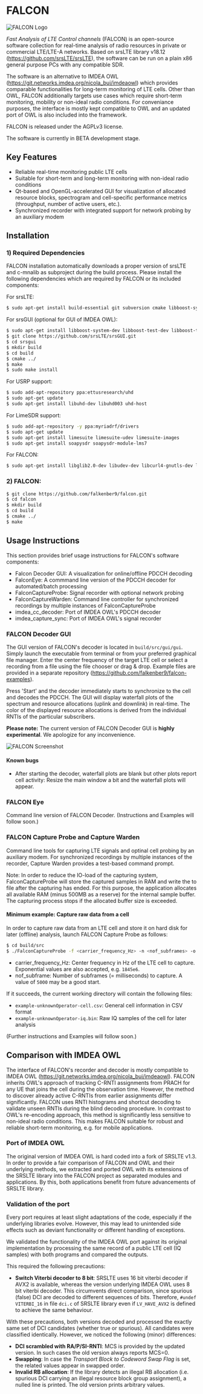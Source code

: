 FALCON
========

![FALCON Logo](gfx/Logo_FALCON_small.png "FALCON Logo")

*Fast Analysis of LTE Control channels* (FALCON) is an open-source software collection for real-time analysis of radio resources in private or commercial LTE/LTE-A networks. Based on srsLTE library v18.12 (https://github.com/srsLTE/srsLTE), the software can be run on a plain x86 general purpose PCs with any compatible SDR.

The software is an alternative to IMDEA OWL (https://git.networks.imdea.org/nicola_bui/imdeaowl) which provides comparable functionalities for long-term monitoring of LTE cells. Other than OWL, FALCON additionally targets use cases which require short-term monitoring, mobility or non-ideal radio conditions. For conveniance purposes, the interface is mostly kept compatible to OWL and an updated port of OWL is also included into the framework.


FALCON is released under the AGPLv3 license.

The software is currently in BETA development stage.

## Key Features
* Reliable real-time monitoring public LTE cells
* Suitable for short-term and long-term monitoring with non-ideal radio conditions
* Qt-based and OpenGL-accelerated GUI for visualization of allocated resource blocks, spectrogram and cell-specific performance metrics (throughput, number of active users, etc.).
* Synchronized recorder with integrated support for network probing by an auxiliary modem

## Installation

### 1) Required Dependencies
FALCON installation automatically downloads a proper version of srsLTE and c-mnalib as subproject during the build process. Please install the following dependencies which are required by FALCON or its included components:

For srsLTE:
```sh
$ sudo apt-get install build-essential git subversion cmake libboost-system-dev libboost-test-dev libboost-thread-dev libqwt-dev libqt4-dev libfftw3-dev libsctp-dev libconfig-dev libconfig++-dev libmbedtls-dev
```
For srsGUI (optional for GUI of IMDEA OWL):
```sh
$ sudo apt-get install libboost-system-dev libboost-test-dev libboost-thread-dev libqwt-dev libqt4-dev
$ git clone https://github.com/srsLTE/srsGUI.git
$ cd srsgui
$ mkdir build
$ cd build
$ cmake ../
$ make 
$ sudo make install
```
For USRP support:
```sh
$ sudo add-apt-repository ppa:ettusresearch/uhd
$ sudo apt-get update
$ sudo apt-get install libuhd-dev libuhd003 uhd-host
```

For LimeSDR support:
```sh
$ sudo add-apt-repository -y ppa:myriadrf/drivers
$ sudo apt-get update
$ sudo apt-get install limesuite limesuite-udev limesuite-images
$ sudo apt-get install soapysdr soapysdr-module-lms7
```

For FALCON:
```sh
$ sudo apt-get install libglib2.0-dev libudev-dev libcurl4-gnutls-dev libboost-all-dev qtdeclarative5-dev libqt5charts5-dev
```

### 2) FALCON:
```sh
$ git clone https://github.com/falkenber9/falcon.git
$ cd falcon
$ mkdir build
$ cd build
$ cmake ../
$ make
```

## Usage Instructions
This section provides brief usage instructions for FALCON's software components:

* Falcon Decoder GUI: A visualization for online/offline PDCCH decoding
* FalconEye: A commmand line version of the PDCCH decoder for automated/batch processing
* FalconCaptureProbe: Signal recorder with optional network probing
* FalconCaptureWarden: Command line controller for synchronized recordings by multiple instances of FalconCaptureProbe
* imdea_cc_decoder: Port of IMDEA OWL's PDCCH decoder
* imdea_capture_sync: Port of IMDEA OWL's signal recorder

### FALCON Decoder GUI
The GUI version of FALCON's decoder is located in ``build/src/gui/gui``. Simply launch the executable from terminal or from your preferred graphical file manager.
Enter the center frequency of the target LTE cell or select a recording from a file using the file chooser or drag & drop. Example files are provided in a separate repository (https://github.com/falkenber9/falcon-examples).

Press 'Start' and the decoder immediately starts to synchronize to the cell and decodes the PDCCH.
The GUI will display waterfall plots of the spectrum and resource allocations (uplink and downlink) in real-time. The color of the displayed resource allocations is derived from the individual RNTIs of the particular subscribers.

**Please note:** The current version of FALCON Decoder GUI is **highly experimental**. We apologize for any inconvenience.

![FALCON Screenshot](gfx/Screenshot.png "Screenshot")

#### Known bugs
* After starting the decoder, waterfall plots are blank but other plots report cell activity: Resize the main window a bit and the waterfall plots will appear.

### FALCON Eye
Command line version of FALCON Decoder. (Instructions and Examples will follow soon.)

### FALCON Capture Probe and Capture Warden
Command line tools for capturing LTE signals and optinal cell probing by an auxiliary modem.
For synchronized recordings by multiple instances of the recorder, Capture Warden provides a test-based command prompt.

Note: In order to reduce the IO-load of the capturing system, FalconCaptureProbe will store the captured samples in RAM and write the to file after the capturing has ended.
For this purpose, the application allocates all available RAM (minus 500MB as a reserve) for the internal sample buffer.
The capturing process stops if the allocated buffer size is exceeded.

#### Minimum example: Capture raw data from a cell
In order to capture raw data from an LTE cell and store it on hard disk for later (offline) analysis, launch FALCON Capture Probe as follows:

```sh
$ cd build/src
$ ./FalconCaptureProbe -f <carrier_frequency_Hz> -n <nof_subframes> -o example 
```
* carrier_frequency_Hz: Center frequency in Hz of the LTE cell to capture. Exponential values are also accepted, e.g. ``1845e6``.
* nof_subframe: Number of subframes (= milliseconds) to capture. A value of ``5000`` may be a good start.

If it succeeds, the current working directory will contain the following files:

* ``example-unknownOperator-cell.csv``: General cell information in CSV format
* ``example-unknownOperator-iq.bin``: Raw IQ samples of the cell for later analysis


(Further instructions and Examples will follow soon.)



## Comparison with IMDEA OWL

The interface of FALCON's recorder and decoder is mostly compatible to IMDEA OWL (https://git.networks.imdea.org/nicola_bui/imdeaowl).
FALCON inherits OWL's approach of tracking C-RNTI assignments from PRACH for any UE that joins the cell during the observation time.
However, the method to discover already active C-RNTIs from earlier assignments differ significantly.
FALCON uses RNTI histograms and shortcut decoding to validate unseen RNTIs during the blind decoding procedure.
In contrast to OWL's re-encoding approach, this method is significantly less sensitive to non-ideal radio conditions. This makes FALCON suitable for robust and reliable short-term monitoring, e.g. for mobile applications.

### Port of IMDEA OWL
The original version of IMDEA OWL is hard coded into a fork of SRSLTE v1.3.
In order to provide a fair comparison of FALCON and OWL and their underlying methods, we extracted and ported OWL with its extensions of the SRSLTE library into the FALCON project as separated modules and applications.
By this, both applications benefit from future advancements of SRSLTE library.

### Validation of the port

Every port requires at least slight adaptations of the code, especially if the underlying libraries evolve.
However, this may lead to unintended side effects such as deviant functionality or different handling of exceptions.

We validated the functionality of the IMDEA OWL port against its original implementation by processing the same record of a public LTE cell (IQ samples) with both programs and compared the outputs.

This required the following precautions:

- **Switch Viterbi decoder to 8 bit**: SRSLTE uses 16 bit viterbi decoder if AVX2 is available, whereas the version underlying IMDEA OWL uses 8 bit viterbi decoder. This circumvents direct comparison, since spurious (false) DCI are decoded to different sequences of bits. Therefore, ``#undef VITERBI_16`` in file ``dci.c`` of SRSLTE library even if ``LV_HAVE_AVX2`` is defined to achieve the same behaviour.

With these precautions, both versions decoded and processed the exactly same set of DCI candidates (whether true or spurious). All candidates were classified identically.
However, we noticed the following (minor) differences:

- **DCI scrambled with RA/P/SI-RNTI**: MCS is provided by the updated version. In such cases the old version always reports MCS=0.
- **Swapping**: In case the *Transport Block to Codeword Swap Flag* is set, the related values appear in swapped order.
- **Invalid RB allocation**: If the library detects an illegal RB allocation (i.e. spurious DCI carrying an illegal resource block group assignment), a nulled line is printed. The old version prints arbitrary values.



